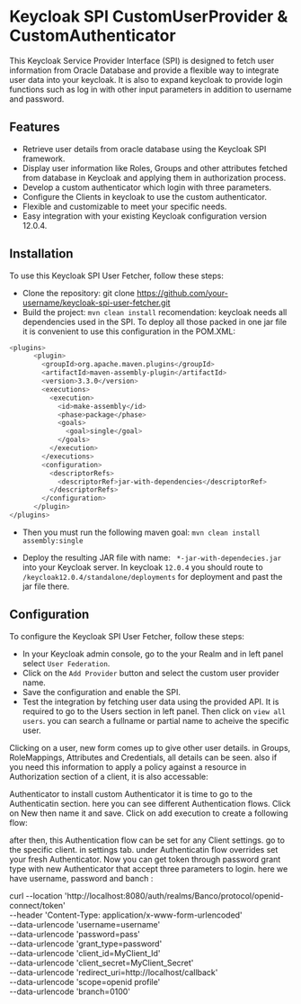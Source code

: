 # Keycloak SPI CustomUserProvider & CustomAuthenticator
This Keycloak Service Provider Interface (SPI) is designed to fetch user information from Oracle Database and provide a flexible way to integrate user data into your keycloak. It is also to expand keycloak to provide login functions such as log in with other input parameters in addition to username and password. 

## Features
- Retrieve user details from oracle database using the Keycloak SPI framework.
- Display user information like Roles, Groups and other attributes fetched from database in Keycloak and applying them in authorization process.
- Develop a custom authenticator which login with three parameters.
- Configure the Clients in keycloak to use the custom authenticator.
- Flexible and customizable to meet your specific needs.
- Easy integration with your existing Keycloak configuration version 12.0.4.

## Installation
To use this Keycloak SPI User Fetcher, follow these steps:
- Clone the repository: git clone https://github.com/your-username/keycloak-spi-user-fetcher.git
- Build the project: `mvn clean install`
recomendation: keycloak needs all dependencies used in the SPI. To deploy all those packed in one jar file it is convenient to use this configuration in the POM.XML:

```sh
<plugins>
      <plugin>
        <groupId>org.apache.maven.plugins</groupId>
        <artifactId>maven-assembly-plugin</artifactId>
        <version>3.3.0</version>
        <executions>
          <execution>
            <id>make-assembly</id>
            <phase>package</phase>
            <goals>
              <goal>single</goal>
            </goals>
          </execution>
        </executions>
        <configuration>
          <descriptorRefs>
            <descriptorRef>jar-with-dependencies</descriptorRef>
          </descriptorRefs>
        </configuration>
      </plugin>
</plugins>
```
- Then you must run the following maven goal: `mvn clean install assembly:single`

- Deploy the resulting JAR file with name: ` *-jar-with-dependecies.jar` into your Keycloak server. In keycloak `12.0.4` you should route to `/keycloak12.0.4/standalone/deployments` for deployment and past the jar file there.

## Configuration
To configure the Keycloak SPI User Fetcher, follow these steps:
- In your Keycloak admin console, go to the your Realm and in left panel select `User Federation`.
- Click on the `Add Provider` button and select the custom user provider name.
- Save the configuration and enable the SPI.
- Test the integration by fetching user data using the provided API. It is required to go to the Users section in left panel. Then click on `view all users`. you can search a fullname or partial name to acheive the specific user.



Clicking on a user, new form comes up to give other user details. in Groups, RoleMappings, Attributes and Credentials, all details can be seen. also if you need this information to apply a policy against a resource in Authorization section of a client, it is also accessable:


Authenticator
to install custom Authenticator it is time to go to the Authenticatin section. here you can see different Authentication flows. Click on New then name it and save. Click on add execution to create a following flow:


after then, this Authentication flow can be set for any Client settings. go to the specific client. in settings tab. under Authenticatin flow overrides set your fresh Authenticator.
Now you can get token through password grant type with new Authenticator that accept three parameters to login.  here we have username, password and banch :

curl --location 'http://localhost:8080/auth/realms/Banco/protocol/openid-connect/token' \
--header 'Content-Type: application/x-www-form-urlencoded' \
--data-urlencode 'username=username' \
--data-urlencode 'password=pass' \
--data-urlencode 'grant_type=password' \
--data-urlencode 'client_id=MyClient_Id' \
--data-urlencode 'client_secret=MyClient_Secret' \
--data-urlencode 'redirect_uri=http://localhost/callback' \
--data-urlencode 'scope=openid profile' \
--data-urlencode 'branch=0100'
